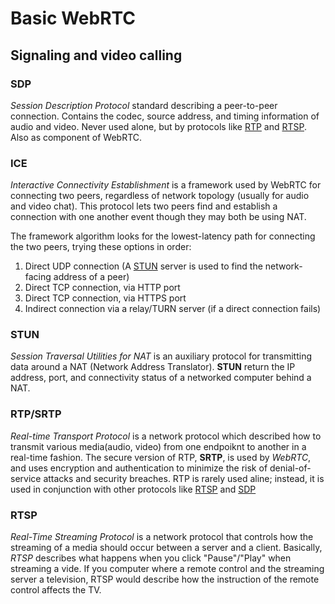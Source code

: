 # Basic WebRTC

## Signaling and video calling

### <a name="sdp">SDP</a>
*Session Description Protocol* standard describing a peer-to-peer connection. Contains the codec, source address, and timing information of audio and video.
Never used alone, but by protocols like [RTP](#rtp-srtp) and [RTSP](#rtsp). Also as component of WebRTC.

### <a name="ice">ICE</a>
*Interactive Connectivity Establishment* is a framework used by WebRTC for connecting two peers, regardless of network topology (usually for audio and video chat).
This protocol lets two peers find and establish a connection with one another event though they may both be using NAT.

The framework algorithm looks for the lowest-latency path for connecting the two peers, trying these options in order:

1. Direct UDP connection (A [STUN](#stun)  server is used to find the network-facing address of a peer)
2. Direct TCP connection, via HTTP port
3. Direct TCP connection, via HTTPS port
4. Indirect connection via a relay/TURN server (if a direct connection fails)

### <a name="stun">STUN</a>
*Session Traversal Utilities for NAT* is an auxiliary protocol for transmitting data around a NAT (Network Address Translator). **STUN** return the IP address, port, and connectivity status of a networked computer behind a NAT.

### <a name="rtp-srtp">RTP/SRTP</a>
*Real-time Transport Protocol* is a network protocol which described how to transmit various media(audio, video) from one endpoiknt to another in a real-time fashion.
The secure version of RTP, **SRTP**, is used by *WebRTC*, and uses encryption and authentication to minimize the risk of denial-of-service attacks and security breaches.
RTP is rarely used aline; instead, it is used in conjunction with other protocols like [RTSP](#rtsp) and [SDP](#sdp)

### <a name="rtsp">RTSP</a>
*Real-Time Streaming Protocol* is a network protocol that controls how the streaming of a media should occur between a server and a client. Basically, *RTSP* describes what happens when you click "Pause"/"Play" when streaming a vide. If you computer where a remote control and the streaming server a television, RTSP  would describe how the instruction of the remote control affects the TV.
